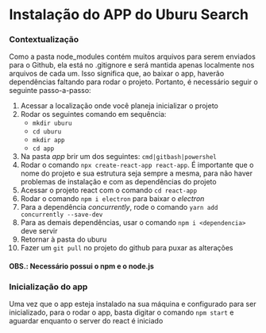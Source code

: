 # Instalação do APP do Uburu Search

### Contextualização
Como a pasta node_modules contém muitos arquivos para serem enviados para o Github, ela está no .gitignore e será mantida apenas localmente nos arquivos de cada um. Isso significa que, ao baixar o app, haverão dependências faltando para rodar o projeto. Portanto, é necessário seguir o seguinte passo-a-passo:

1. Acessar a localização onde você planeja inicializar o projeto
1. Rodar os seguintes comando em sequência:
    - `mkdir uburu`
    - `cd uburu`
    - `mkdir app`
    - `cd app`
1. Na pasta _app_ brir um dos seguintes: `cmd|gitbash|powershel`
1. Rodar o comando `npx create-react-app react-app`. É importante que o nome do projeto e sua estrutura seja sempre a mesma, para não haver problemas de instalação e com as dependências do projeto
1. Acessar o projeto react com o comando `cd react-app`
1. Rodar o comando `npm i electron` para baixar o _electron_
1. Para a dependência _concurrently_, rode o comando `yarn add concurrently --save-dev`
1. Para as demais dependências, usar o comando `npm i <dependencia>` deve servir
1. Retornar à pasta do uburu
1. Fazer um `git pull` no projeto do github para puxar as alterações

#### OBS.: Necessário possui o npm e o node.js

### Inicialização do app
Uma vez que o app esteja instalado na sua máquina e configurado para ser inicializado, para o rodar o app, basta digitar o comando `npm start` e aguardar enquanto o server do react é iniciado
